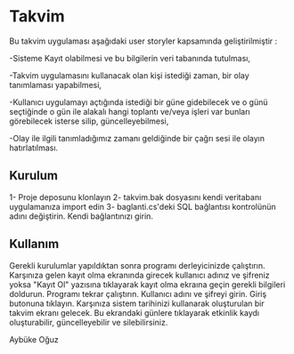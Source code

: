 # Takvim

Bu takvim uygulaması aşağıdaki user storyler kapsamında geliştirilmiştir :

-Sisteme Kayıt olabilmesi ve bu bilgilerin veri tabanında tutulması,

-Takvim uygulamasını kullanacak olan kişi istediği zaman, bir olay tanımlaması yapabilmesi,

-Kullanıcı uygulamayı açtığında istediği bir güne gidebilecek ve o günü seçtiğinde o gün ile alakalı hangi toplantı ve/veya işleri var bunları görebilecek isterse silip, güncelleyebilmesi,

-Olay ile ilgili tanımladığımız zamanı geldiğinde bir çağrı sesi ile olayın hatırlatılması.
## Kurulum
1- Proje deposunu klonlayın
2- takvim.bak dosyasını kendi veritabanı uygulamanıza import edin
3- baglanti.cs'deki SQL bağlantısı kontrolünün adını değiştirin. Kendi bağlantınızı girin. 
## Kullanım
Gerekli kurulumlar yapıldıktan sonra programı derleyicinizde çalıştırın. 
Karşınıza gelen kayıt olma ekranında girecek kullanıcı adınız ve şifreniz yoksa "Kayıt Ol" yazısına tıklayarak kayıt olma ekraına geçin gerekli bilgileri doldurun. 
Programı tekrar çalıştırın. Kullanıcı adını ve şifreyi girin. Giriş butonuna tıklayın. 
Karşınıza sistem tarihinizi kullanarak oluşturulan bir takvim ekranı gelecek. Bu ekrandaki günlere tıklayarak etkinlik kaydı oluşturabilir, güncelleyebilir ve silebilirsiniz. 

Aybüke Oğuz 
